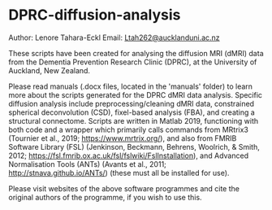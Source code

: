 # DPRC-diffusion-analysis

Author: Lenore Tahara-Eckl
Email: Ltah262@aucklanduni.ac.nz


These scripts have been created for analysing the diffusion MRI (dMRI) data from the Dementia Prevention Research Clinic (DPRC), at the University of Auckland, New Zealand. 


Please read manuals (.docx files, located in the 'manuals' folder) to learn more about the scripts generated for the DPRC dMRI data analysis. Specific diffusion analysis include preprocessing/cleaning dMRI data, constrained spherical deconvolution (CSD), fixel-based analysis (FBA), and creating a structural connectome. Scripts are written in Matlab 2019, functioning with both code and a wrapper which primarily calls commands from MRtrix3 (Tournier et al., 2019; https://www.mrtrix.org/), and also from FMRIB Software Library (FSL) (Jenkinson, Beckmann, Behrens, Woolrich, & Smith, 2012; https://fsl.fmrib.ox.ac.uk/fsl/fslwiki/FslInstallation), and Advanced Normalisation Tools (ANTs) (Avants et al., 2011; http://stnava.github.io/ANTs/) (these must all be installed for use). 


Please visit websites of the above software programmes and cite the original authors of the programme, if you wish to use this. 
